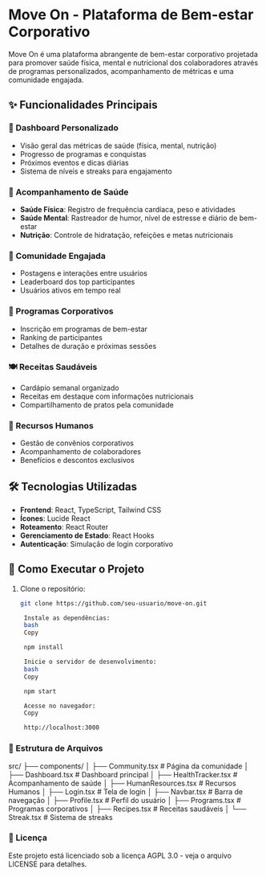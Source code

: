 # Move On - Plataforma de Bem-estar Corporativo

Move On é uma plataforma abrangente de bem-estar corporativo projetada para promover saúde física, mental e nutricional dos colaboradores através de programas personalizados, acompanhamento de métricas e uma comunidade engajada.

## ✨ Funcionalidades Principais

### 🏡 Dashboard Personalizado
- Visão geral das métricas de saúde (física, mental, nutrição)
- Progresso de programas e conquistas
- Próximos eventos e dicas diárias
- Sistema de níveis e streaks para engajamento

### 💪 Acompanhamento de Saúde
- **Saúde Física**: Registro de frequência cardíaca, peso e atividades
- **Saúde Mental**: Rastreador de humor, nível de estresse e diário de bem-estar
- **Nutrição**: Controle de hidratação, refeições e metas nutricionais

### 👥 Comunidade Engajada
- Postagens e interações entre usuários
- Leaderboard dos top participantes
- Usuários ativos em tempo real

### 📅 Programas Corporativos
- Inscrição em programas de bem-estar
- Ranking de participantes
- Detalhes de duração e próximas sessões

### 🍽️ Receitas Saudáveis
- Cardápio semanal organizado
- Receitas em destaque com informações nutricionais
- Compartilhamento de pratos pela comunidade

### 🏢 Recursos Humanos
- Gestão de convênios corporativos
- Acompanhamento de colaboradores
- Benefícios e descontos exclusivos

## 🛠️ Tecnologias Utilizadas

- **Frontend**: React, TypeScript, Tailwind CSS
- **Ícones**: Lucide React
- **Roteamento**: React Router
- **Gerenciamento de Estado**: React Hooks
- **Autenticação**: Simulação de login corporativo

## 🚀 Como Executar o Projeto

1. Clone o repositório:
   ```bash
   git clone https://github.com/seu-usuario/move-on.git

    Instale as dependências:
    bash
    Copy

    npm install

    Inicie o servidor de desenvolvimento:
    bash
    Copy

    npm start

    Acesse no navegador:
    Copy

    http://localhost:3000

### 📂 Estrutura de Arquivos
   src/
   ├── components/
   │   ├── Community.tsx       # Página da comunidade
   │   ├── Dashboard.tsx       # Dashboard principal
   │   ├── HealthTracker.tsx   # Acompanhamento de saúde
   │   ├── HumanResources.tsx  # Recursos Humanos
   │   ├── Login.tsx           # Tela de login
   │   ├── Navbar.tsx          # Barra de navegação
   │   ├── Profile.tsx         # Perfil do usuário
   │   ├── Programs.tsx        # Programas corporativos
   │   ├── Recipes.tsx         # Receitas saudáveis
   │   └── Streak.tsx          # Sistema de streaks


### 📝 Licença
Este projeto está licenciado sob a licença AGPL 3.0 - veja o arquivo LICENSE para detalhes.
